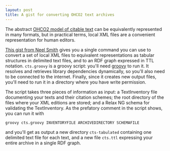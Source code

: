 ```yaml
---
layout: post
title: A gist for converting OHCO2 text archives
---
```



The abstract [OHCO2 model of citable text](http://cite-architecture.github.io/ctsurn/ohco2/) can be equivalently represented in many formats, but in practical terms, local XML files are a convenient representation for human editors.

[This gist from Neel Smith](https://gist.github.com/neelsmith/82b8a7b5a0993d66ee10) gives you a single command you can use to convert a set of local XML files to equivalent representations as tabular structures in delimited text files, and to an RDF graph expressed in TTL notation.  `cts.groovy` is a groovy script:  you'll need [groovy](http://www.groovy-lang.org/) to run it.  It resolves and retrieves library dependencies dynamically, so you'll also need to be connected to the internet.   Finally, since it creates new output files, you'll need to run it in a directory where you have write permission.

The script takes three pieces of  information as input:  a TextInventory file documenting your texts and their citation schemes;  the root directory of the files where your XML editions are stored;  and a Relax NG schema for validating the TextInventory.  As the prefatory comment in the script shows, you can run it with

    groovy cts.groovy INVENTORYFILE ARCHIVEDIRECTORY SCHEMAFILE

and you'll get as output a new directory `cts-tabulated` containing one delimited text file for each text, and a new file `cts.ttl` expressing your entire archive in a single RDF graph.
